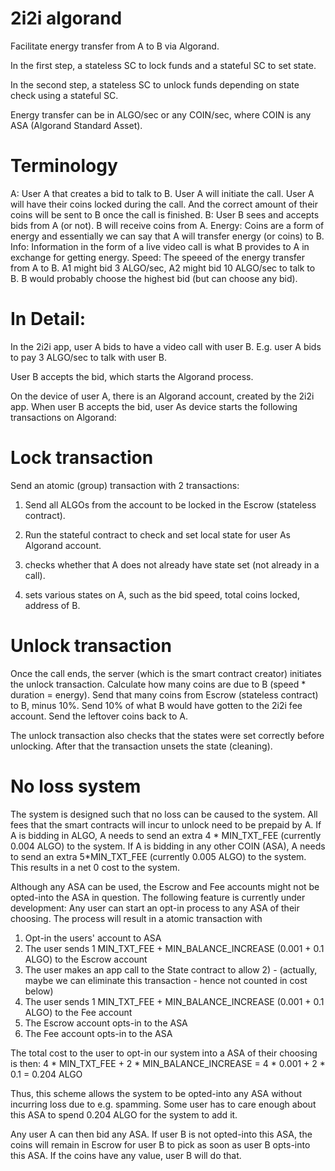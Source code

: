 # 2i2i algorand

Facilitate energy transfer from A to B via Algorand.

In the first step, a stateless SC to lock funds and a stateful SC to set state.

In the second step, a stateless SC to unlock funds depending on state check using a stateful SC.

Energy transfer can be in ALGO/sec or any COIN/sec, where COIN is any ASA (Algorand Standard Asset).


Terminology
===========
A: User A that creates a bid to talk to B. User A will initiate the call. User A will have their coins locked during the call. And the correct amount of their coins will be sent to B once the call is finished.
B: User B sees and accepts bids from A (or not). B will receive coins from A.
Energy: Coins are a form of energy and essentially we can say that A will transfer energy (or coins) to B.
Info: Information in the form of a live video call is what B provides to A in exchange for getting energy.
Speed: The speeed of the energy transfer from A to B. A1 might bid 3 ALGO/sec, A2 might bid 10 ALGO/sec to talk to B. B would probably choose the highest bid (but can choose any bid).


In Detail:
==========

In the 2i2i app, user A bids to have a video call with user B.
E.g. user A bids to pay 3 ALGO/sec to talk with user B.

User B accepts the bid, which starts the Algorand process.

On the device of user A, there is an Algorand account, created by the 2i2i app.
When user B accepts the bid, user As device starts the following transactions on Algorand:

Lock transaction
================
Send an atomic (group) transaction with 2 transactions:
1. Send all ALGOs from the account to be locked in the Escrow (stateless contract).
2. Run the stateful contract to check and set local state for user As Algorand account.

2. checks whether that A does not already have state set (not already in a call).
2. sets various states on A, such as the bid speed, total coins locked, address of B.

Unlock transaction
================
Once the call ends, the server (which is the smart contract creator) initiates the unlock transaction.
Calculate how many coins are due to B (speed * duration = energy).
Send that many coins from Escrow (stateless contract) to B, minus 10%.
Send 10% of what B would have gotten to the 2i2i fee account.
Send the leftover coins back to A.

The unlock transaction also checks that the states were set correctly before unlocking.
After that the transaction unsets the state (cleaning).


No loss system
==============
The system is designed such that no loss can be caused to the system. All fees that the smart contracts will incur to unlock need to be prepaid by A.
If A is bidding in ALGO, A needs to send an extra 4 * MIN_TXT_FEE (currently 0.004 ALGO) to the system.
If A is bidding in any other COIN (ASA), A needs to send an extra 5*MIN_TXT_FEE (currently 0.005 ALGO) to the system.
This results in a net 0 cost to the system.

Although any ASA can be used, the Escrow and Fee accounts might not be opted-into the ASA in question.
The following feature is currently under development:
Any user can start an opt-in process to any ASA of their choosing. The process will result in a atomic transaction with

1) Opt-in the users' account to ASA
2) The user sends 1 MIN_TXT_FEE + MIN_BALANCE_INCREASE (0.001 + 0.1 ALGO) to the Escrow account
3) The user makes an app call to the State contract to allow 2) - (actually, maybe we can eliminate this transaction - hence not counted in cost below)
4) The user sends 1 MIN_TXT_FEE + MIN_BALANCE_INCREASE (0.001 + 0.1 ALGO) to the Fee account
5) The Escrow account opts-in to the ASA
6) The Fee account opts-in to the ASA

The total cost to the user to opt-in our system into a ASA of their choosing is then:
4 * MIN_TXT_FEE + 2 * MIN_BALANCE_INCREASE = 4 * 0.001 + 2 * 0.1 = 0.204 ALGO

Thus, this scheme allows the system to be opted-into any ASA without incurring loss due to e.g. spamming.
Some user has to care enough about this ASA to spend 0.204 ALGO for the system to add it.

Any user A can then bid any ASA. If user B is not opted-into this ASA, the coins will remain in Escrow for user B to pick as soon as user B opts-into this ASA. If the coins have any value, user B will do that.
